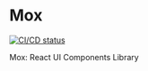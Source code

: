 # Mox
[![CI/CD status](https://gitlab.com/PatrickChoDev/mox/badges/main/pipeline.svg)](https://gitlab.com/PatrickChoDev/mox/-/commits/main)

Mox: React UI Components Library